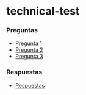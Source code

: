 # technical-test

### Preguntas
- [Pregunta 1](Q1.md)
- [Pregunta 2](Q2.md)
- [Pregunta 3](q3.md)

### Respuestas
- [Respuestas](answers.md)
